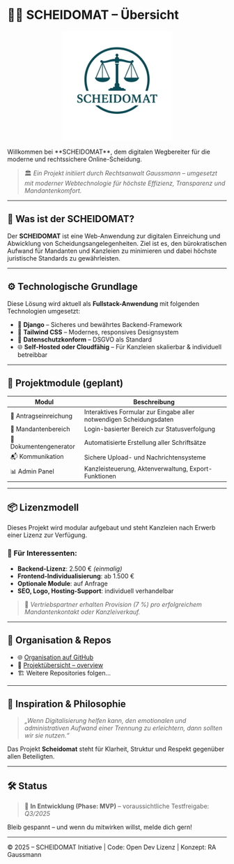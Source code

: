 # 👨‍⚖️ SCHEIDOMAT – Übersicht
<p align="center">
  <img src="https://github.com/SCHEIDOMAT/overview/blob/main/assets/images/schidomat_logo.png" alt="SCHEIDOMAT Logo" width="50%"/>
</p>
Willkommen bei **SCHEIDOMAT**, dem digitalen Wegbereiter für die moderne und rechtssichere Online-Scheidung.

> 🏛️ *Ein Projekt initiiert durch Rechtsanwalt Gaussmann – umgesetzt mit moderner Webtechnologie für höchste Effizienz, Transparenz und Mandantenkomfort.*

---

## 📌 Was ist der SCHEIDOMAT?

Der **SCHEIDOMAT** ist eine Web-Anwendung zur digitalen Einreichung und Abwicklung von Scheidungsangelegenheiten. Ziel ist es, den bürokratischen Aufwand für Mandanten und Kanzleien zu minimieren und dabei höchste juristische Standards zu gewährleisten.

---

## ⚙️ Technologische Grundlage

Diese Lösung wird aktuell als **Fullstack-Anwendung** mit folgenden Technologien umgesetzt:

* 🐍 **Django** – Sicheres und bewährtes Backend-Framework
* 💨 **Tailwind CSS** – Modernes, responsives Designsystem
* 🔐 **Datenschutzkonform** – DSGVO als Standard
* 🌐 **Self-Hosted oder Cloudfähig** – Für Kanzleien skalierbar & individuell betreibbar

---

## 🧱 Projektmodule (geplant)

| Modul                  | Beschreibung                                                        |
| ---------------------- | ------------------------------------------------------------------- |
| 📝 Antragseinreichung  | Interaktives Formular zur Eingabe aller notwendigen Scheidungsdaten |
| 👥 Mandantenbereich    | Login-basierter Bereich zur Statusverfolgung                        |
| 📄 Dokumentengenerator | Automatisierte Erstellung aller Schriftsätze                        |
| 📬 Kommunikation       | Sichere Upload- und Nachrichtensysteme                              |
| 📊 Admin Panel         | Kanzleisteuerung, Aktenverwaltung, Export-Funktionen                |

---

## 📦 Lizenzmodell

Dieses Projekt wird modular aufgebaut und steht Kanzleien nach Erwerb einer Lizenz zur Verfügung.

### 💼 Für Interessenten:

* **Backend-Lizenz**: 2.500 € *(einmalig)*
* **Frontend-Individualisierung**: ab 1.500 €
* **Optionale Module**: auf Anfrage
* **SEO, Logo, Hosting-Support**: individuell verhandelbar

> 🤝 *Vertriebspartner erhalten Provision (7 %) pro erfolgreichem Mandantenkontakt oder Kanzleiverkauf.*

---

## 🔗 Organisation & Repos

* 🌐 [Organisation auf GitHub](https://github.com/SCHEIDOMAT)
* 📁 [Projektübersicht – overview](https://github.com/SCHEIDOMAT/overview)
* 🏗️ Weitere Repositories folgen...

---

## 🧠 Inspiration & Philosophie

> *„Wenn Digitalisierung helfen kann, den emotionalen und administrativen Aufwand einer Trennung zu erleichtern, dann sollten wir sie nutzen.“*

Das Projekt **Scheidomat** steht für Klarheit, Struktur und Respekt gegenüber allen Beteiligten.

---

## 🛠 Status

> 🚧 **In Entwicklung (Phase: MVP)** – voraussichtliche Testfreigabe: *Q3/2025*

Bleib gespannt – und wenn du mitwirken willst, melde dich gern!

---

© 2025 – SCHEIDOMAT Initiative | Code: Open Dev Lizenz | Konzept: RA Gaussmann
